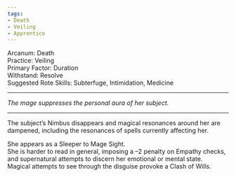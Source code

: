 ```yaml
---
tags:
- Death
- Veiling
- Apprentice
---
```


Arcanum: Death\
Practice: Veiling\
Primary Factor: Duration\
Withstand: Resolve\
Suggested Rote Skills: Subterfuge, Intimidation, Medicine

---

_The mage suppresses the personal aura of her subject._

---

The subject’s Nimbus disappears and magical resonances around her are dampened, including the resonances of spells currently affecting her.

She appears as a Sleeper to Mage Sight.\
She is harder to read in general, imposing a –2 penalty on Empathy checks, and supernatural attempts to discern her emotional or mental state.\
Magical attempts to see through the disguise provoke a Clash of Wills.